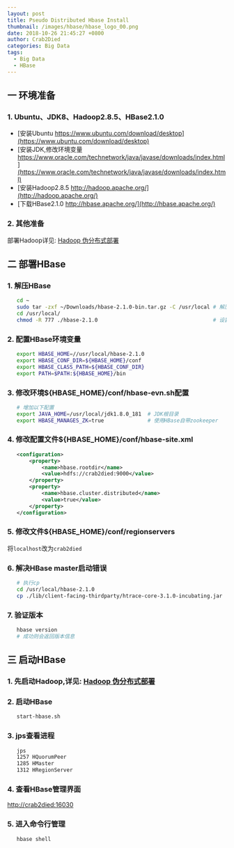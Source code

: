 ```yaml
---
layout: post
title: Pseudo Distributed Hbase Install
thumbnail: /images/hbase/hbase_logo_00.png
date: 2018-10-26 21:45:27 +0800
author: Crab2Died
categories: Big Data
tags: 
  - Big Data
  - HBase 
---
```


## 一 环境准备
### 1. Ubuntu、JDK8、Hadoop2.8.5、HBase2.1.0
   - [安装Ubuntu https://www.ubuntu.com/download/desktop](https://www.ubuntu.com/download/desktop)  
   - [安装JDK,修改环境变量 https://www.oracle.com/technetwork/java/javase/downloads/index.html](https://www.oracle.com/technetwork/java/javase/downloads/index.html)  
   - [安装Hadoop2.8.5 http://hadoop.apache.org/](http://hadoop.apache.org/)  
   - [下载HBase2.1.0 http://hbase.apache.org/](http://hbase.apache.org/)

### 2. 其他准备
   部署Hadoop详见: [Hadoop 伪分布式部署](/posts/2018/10/26/pseudo-distributed-hadoop-install/)
   
## 二 部署HBase
### 1. 解压HBase
   ```bash
      cd ~
      sudo tar -zxf ~/Downloads/hbase-2.1.0-bin.tar.gz -C /usr/local # 解压到/usr/local中
      cd /usr/local/                                              
      chmod -R 777 ./hbase-2.1.0                                     # 设置权限
   ```
### 2. 配置HBase环境变量
   ```bash
      export HBASE_HOME=//usr/local/hbase-2.1.0
      export HBASE_CONF_DIR=${HBASE_HOME}/conf
      export HBASE_CLASS_PATH=${HBASE_CONF_DIR}
      export PATH=$PATH:${HBASE_HOME}/bin
   ```
### 3. 修改环境${HBASE_HOME}/conf/hbase-evn.sh配置
   ```bash
      # 增加以下配置
      export JAVA_HOME=/usr/local/jdk1.8.0_181  # JDK根目录
      export HBASE_MANAGES_ZK=true              # 使用HBase自带zookeeper
   ```
### 4. 修改配置文件${HBASE_HOME}/conf/hbase-site.xml
   ```xml
      <configuration>
          <property>
              <name>hbase.rootdir</name>
              <value>hdfs://crab2died:9000</value>
          </property>
          <property> 
              <name>hbase.cluster.distributed</name>
              <value>true</value> 
          </property>
      </configuration>
   ```
### 5. 修改文件${HBASE_HOME}/conf/regionservers
   将`localhost`改为`crab2died`
### 6. 解决HBase master启动错误
   ```bash
      # 执行cp 
      cd /usr/local/hbase-2.1.0
      cp ./lib/client-facing-thirdparty/htrace-core-3.1.0-incubating.jar ./lib
   ```
### 7. 验证版本
   ```bash
      hbase version
      # 成功则会返回版本信息
   ```
## 三 启动HBase
### 1. 先启动Hadoop,详见: [Hadoop 伪分布式部署](/posts/2018/10/26/pseudo-distributed-hadoop-install/)
### 2. 启动HBase
   ```bash
      start-hbase.sh 
   ```
### 3. jps查看进程  
   ```bash
      jps
      1257 HQuorumPeer
      1285 HMaster
      1312 HRegionServer
   ```
### 4. 查看HBase管理界面  
   [http://crab2died:16030](http://crab2died:16030)
### 5. 进入命令行管理  
   ```bash
      hbase shell
   ```